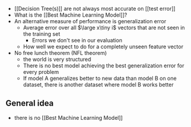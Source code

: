 - [[Decision Tree(s)]] are not always most accurate on [[test error]]
- What is the [[Best Machine Learning Model]]?
- An alternative measure of performance is generalization error
	- Average error over all $\large x\tiny i$ vectors that are not seen in the training set
		- Errors we don't see in our evaluation
	- How well we expect to do for a completely unseen feature vector
- No free lunch theorem (NFL theorem)
	- the world is very structured
	- There is no best model achieving the best generalization error for every problem
	- If model A generalizes better to new data than model B on one dataset, there is another dataset where model B works better

## General idea
- there is no [[Best Machine Learning Model]]

